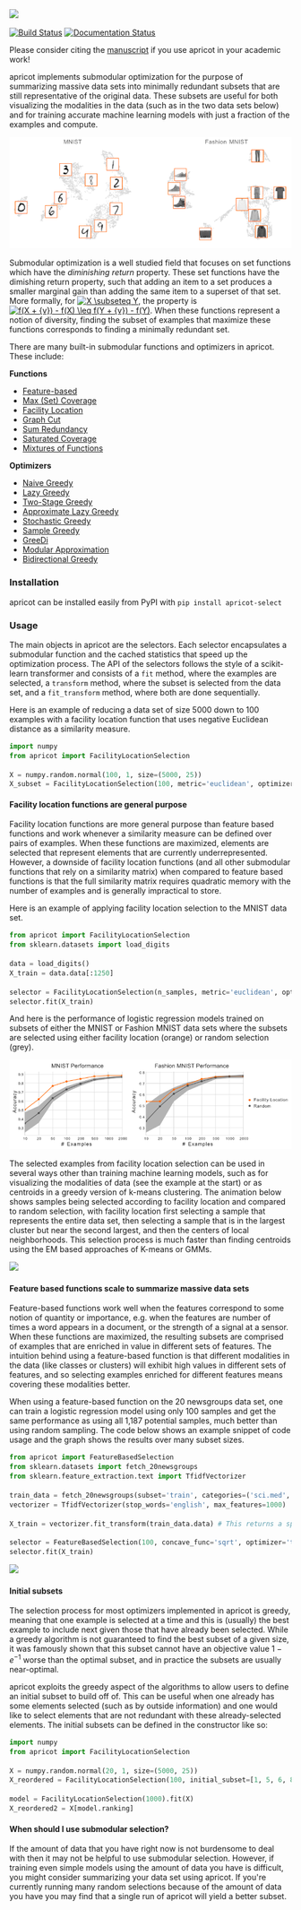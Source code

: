 <img src="https://github.com/jmschrei/apricot/blob/master/docs/logos/apricot-logo.png" width=600>

[![Build Status](https://travis-ci.org/jmschrei/apricot.svg?branch=master)](https://travis-ci.org/jmschrei/apricot) [![Documentation Status](https://readthedocs.org/projects/apricot-select/badge/?version=latest)](https://apricot-select.readthedocs.io/en/latest/?badge=latest)

Please consider citing the [manuscript](https://arxiv.org/abs/1906.03543) if you use apricot in your academic work!

apricot implements submodular optimization for the purpose of summarizing massive data sets into minimally redundant subsets that are still representative of the original data. These subsets are useful for both visualizing the modalities in the data (such as in the two data sets below) and for training accurate machine learning models with just a fraction of the examples and compute.

![](img/embeddings.png)

Submodular optimization is a well studied field that focuses on set functions which have the *diminishing return* property. These set functions have the dimishing return property, such that adding an item to a set produces a smaller marginal gain than adding the same item to a superset of that set. More formally, for <a href="https://www.codecogs.com/eqnedit.php?latex=\inline&space;X&space;\subseteq&space;Y" target="_blank"><img src="https://latex.codecogs.com/gif.latex?\inline&space;X&space;\subseteq&space;Y" title="X \subseteq Y" /></a>, the property is <a href="https://www.codecogs.com/eqnedit.php?latex=\inline&space;f(X&space;&plus;&space;{v})&space;-&space;f(X)&space;\geq&space;f(Y&space;&plus;&space;{v})&space;-&space;f(Y)" target="_blank"><img src="https://latex.codecogs.com/gif.latex?\inline&space;f(X&space;&plus;&space;{v})&space;-&space;f(X)&space;\geq&space;f(Y&space;&plus;&space;{v})&space;-&space;f(Y)" title="f(X + {v}) - f(X) \leq f(Y + {v}) - f(Y)" /></a>. When these functions represent a notion of diversity, finding the subset of examples that maximize these functions corresponds to finding a minimally redundant set. 

There are many built-in submodular functions and optimizers in apricot. These include:

**Functions**

* [Feature-based](https://apricot-select.readthedocs.io/en/latest/functions/featureBased.html)
* [Max (Set) Coverage](https://apricot-select.readthedocs.io/en/latest/functions/maxCoverage.html)
* [Facility Location](https://apricot-select.readthedocs.io/en/latest/functions/facilityLocation.html)
* [Graph Cut](https://apricot-select.readthedocs.io/en/latest/functions/graphCut.html)
* [Sum Redundancy](https://apricot-select.readthedocs.io/en/latest/functions/sumRedundancy.html)
* [Saturated Coverage](https://apricot-select.readthedocs.io/en/latest/functions/saturatedCoverage.html)
* [Mixtures of Functions](https://apricot-select.readthedocs.io/en/latest/functions/mixture.html)

**Optimizers**
* [Naive Greedy](https://apricot-select.readthedocs.io/en/latest/optimizers/naive.html)
* [Lazy Greedy](https://apricot-select.readthedocs.io/en/latest/optimizers/lazy.html)
* [Two-Stage Greedy](https://apricot-select.readthedocs.io/en/latest/optimizers/two-stage.html)
* [Approximate Lazy Greedy](https://apricot-select.readthedocs.io/en/latest/optimizers/approx-lazy.html)
* [Stochastic Greedy](https://apricot-select.readthedocs.io/en/latest/optimizers/stochastic.html)
* [Sample Greedy](https://apricot-select.readthedocs.io/en/latest/optimizers/sample.html)
* [GreeDi](https://apricot-select.readthedocs.io/en/latest/optimizers/greedi.html)
* [Modular Approximation](https://apricot-select.readthedocs.io/en/latest/optimizers/modular.html)
* [Bidirectional Greedy](https://apricot-select.readthedocs.io/en/latest/optimizers/bidirectional.html)

### Installation

apricot can be installed easily from PyPI with `pip install apricot-select`

### Usage

The main objects in apricot are the selectors. Each selector encapsulates a submodular function and the cached statistics that speed up the optimization process. The API of the selectors follows the style of a scikit-learn transformer and consists of a `fit` method, where the examples are selected, a `transform` method, where the subset is selected from the data set, and a `fit_transform` method, where both are done sequentially.

Here is an example of reducing a data set of size 5000 down to 100 examples with a facility location function that uses negative Euclidean distance as a similarity measure. 

```python
import numpy
from apricot import FacilityLocationSelection

X = numpy.random.normal(100, 1, size=(5000, 25))
X_subset = FacilityLocationSelection(100, metric='euclidean', optimizer='lazy').fit_transform(X)
```

#### Facility location functions are general purpose

Facility location functions are more general purpose than feature based functions and work whenever a similarity measure can be defined over pairs of examples. When these functions are maximized, elements are selected that represent elements that are currently underrepresented. However, a downside of facility location functions (and all other submodular functions that rely on a similarity matrix) when compared to feature based functions is that the full similarity matrix requires quadratic memory with the number of examples and is generally impractical to store.

Here is an example of applying facility location selection to the MNIST data set.

```python
from apricot import FacilityLocationSelection
from sklearn.datasets import load_digits

data = load_digits()
X_train = data.data[:1250]

selector = FacilityLocationSelection(n_samples, metric='euclidean', optimizer='lazy', verbose=False)
selector.fit(X_train)
```
And here is the performance of logistic regression models trained on subsets of either the MNIST or Fashion MNIST data sets where the subsets are selected using either facility location (orange) or random selection (grey).

![](img/fl-ml.png)

The selected examples from facility location selection can be used in several ways other than training machine learning models, such as for visualizing the modalities of data (see the example at the start) or as centroids in a greedy version of k-means clustering. The animation below shows samples being selected according to facility location and compared to random selection, with facility location first selecting a sample that represents the entire data set, then selecting a sample that is in the largest cluster but near the second largest, and then the centers of local neighborhoods. This selection process is much faster than finding centroids using the EM based approaches of K-means or GMMs.

![](img/facilitylocation.gif)

#### Feature based functions scale to summarize massive data sets

Feature-based functions work well when the features correspond to some notion of quantity or importance, e.g. when the features are number of times a word appears in a document, or the strength of a signal at a sensor. When these functions are maximized, the resulting subsets are comprised of examples that are enriched in value in different sets of features. The intuition behind using a feature-based function is that different modalities in the data (like classes or clusters) will exhibit high values in different sets of features, and so selecting examples enriched for different features means covering these modalities better. 

When using a feature-based function on the 20 newsgroups data set, one can train a logistic regression model using only 100 samples and get the same performance as using all 1,187 potential samples, much better than using random sampling. The code below shows an example snippet of code usage and the graph shows the results over many subset sizes.

```python
from apricot import FeatureBasedSelection
from sklearn.datasets import fetch_20newsgroups
from sklearn.feature_extraction.text import TfidfVectorizer

train_data = fetch_20newsgroups(subset='train', categories=('sci.med', 'sci.space'))
vectorizer = TfidfVectorizer(stop_words='english', max_features=1000)

X_train = vectorizer.fit_transform(train_data.data) # This returns a sparse matrix which is supported in apricot

selector = FeatureBasedSelection(100, concave_func='sqrt', optimizer='two-stage', verbose=False)
selector.fit(X_train)
```

![](img/20newsgroups.png)

#### Initial subsets

The selection process for most optimizers implemented in apricot is greedy, meaning that one example is selected at a time and this is (usually) the best example to include next given those that have already been selected. While a greedy algorithm is not guaranteed to find the best subset of a given size, it was famously shown that this subset cannot have an objective value $1 - e^{-1}$ worse than the optimal subset, and in practice the subsets are usually near-optimal.

apricot exploits the greedy aspect of the algorithms to allow users to define an initial subset to build off of. This can be useful when one already has some elements selected (such as by outside information) and one would like to select elements that are not redundant with these already-selected elements. The initial subsets can be defined in the constructor like so: 

```python
import numpy
from apricot import FacilityLocationSelection

X = numpy.random.normal(20, 1, size=(5000, 25))
X_reordered = FacilityLocationSelection(100, initial_subset=[1, 5, 6, 8, 10]).fit_transform(X)

model = FacilityLocationSelection(1000).fit(X)
X_reordered2 = X[model.ranking]
```

#### When should I use submodular selection?

If the amount of data that you have right now is not burdensome to deal with then it may not be helpful to use submodular selection. However, if training even simple models using the amount of data you have is difficult, you might consider summarizing your data set using apricot. If you're currently running many random selections because of the amount of data you have you may find that a single run of apricot will yield a better subset.

